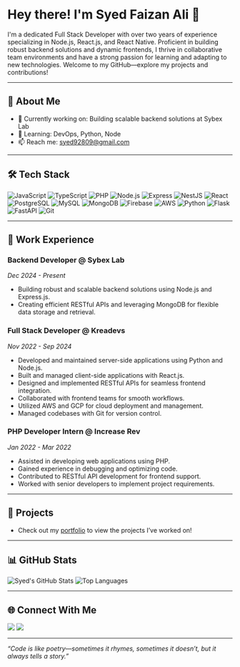 # Hey there! I'm Syed Faizan Ali 👋

I'm a dedicated Full Stack Developer with over two years of experience specializing in Node.js, React.js, and React Native. Proficient in building robust backend solutions and dynamic frontends, I thrive in collaborative team environments and have a strong passion for learning and adapting to new technologies. Welcome to my GitHub—explore my projects and contributions!

---

## 🌟 About Me
- 🔭 Currently working on: Building scalable backend solutions at Sybex Lab
- 🌱 Learning: DevOps, Python, Node
- 📫 Reach me: syed92809@gmail.com

---

## 🛠️ Tech Stack
![JavaScript](https://img.shields.io/badge/-JavaScript-F7DF1E?style=flat-square&logo=javascript&logoColor=black)
![TypeScript](https://img.shields.io/badge/-TypeScript-3178C6?style=flat-square&logo=typescript&logoColor=white)
![PHP](https://img.shields.io/badge/-PHP-777BB4?style=flat-square&logo=php&logoColor=white)
![Node.js](https://img.shields.io/badge/-Node.js-339933?style=flat-square&logo=node.js&logoColor=white)
![Express](https://img.shields.io/badge/-Express-000000?style=flat-square&logo=express&logoColor=white)
![NestJS](https://img.shields.io/badge/-NestJS-E0234E?style=flat-square&logo=nestjs&logoColor=white)
![React](https://img.shields.io/badge/-React-61DAFB?style=flat-square&logo=react&logoColor=black)
![PostgreSQL](https://img.shields.io/badge/-PostgreSQL-4169E1?style=flat-square&logo=postgresql&logoColor=white)
![MySQL](https://img.shields.io/badge/-MySQL-4479A1?style=flat-square&logo=mysql&logoColor=white)
![MongoDB](https://img.shields.io/badge/-MongoDB-47A248?style=flat-square&logo=mongodb&logoColor=white)
![Firebase](https://img.shields.io/badge/-Firebase-FFCA28?style=flat-square&logo=firebase&logoColor=black)
![AWS](https://img.shields.io/badge/-AWS-232F3E?style=flat-square&logo=amazon-aws&logoColor=white)
![Python](https://img.shields.io/badge/-Python-3776AB?style=flat-square&logo=python&logoColor=white)
![Flask](https://img.shields.io/badge/-Flask-000000?style=flat-square&logo=flask&logoColor=white)
![FastAPI](https://img.shields.io/badge/-FastAPI-009688?style=flat-square&logo=fastapi&logoColor=white)
![Git](https://img.shields.io/badge/-Git-F05032?style=flat-square&logo=git&logoColor=white)

---

## 💼 Work Experience

### Backend Developer @ Sybex Lab  
*Dec 2024 - Present*  
- Building robust and scalable backend solutions using Node.js and Express.js.  
- Creating efficient RESTful APIs and leveraging MongoDB for flexible data storage and retrieval.

### Full Stack Developer @ Kreadevs  
*Nov 2022 - Sep 2024*  
- Developed and maintained server-side applications using Python and Node.js.  
- Built and managed client-side applications with React.js.  
- Designed and implemented RESTful APIs for seamless frontend integration.  
- Collaborated with frontend teams for smooth workflows.  
- Utilized AWS and GCP for cloud deployment and management.  
- Managed codebases with Git for version control.

### PHP Developer Intern @ Increase Rev  
*Jan 2022 - Mar 2022*  
- Assisted in developing web applications using PHP.  
- Gained experience in debugging and optimizing code.  
- Contributed to RESTful API development for frontend support.  
- Worked with senior developers to implement project requirements.

---

## 🚀 Projects
- Check out my [portfolio](https://faizansportfolio.crevado.com) to view the projects I’ve worked on!

---

## 📊 GitHub Stats
![Syed's GitHub Stats](https://github-readme-stats.vercel.app/api?username=syed92809&show_icons=true&theme=radical)
![Top Languages](https://github-readme-stats.vercel.app/api/top-langs/?username=syed92809&layout=compact&theme=radical)

---

## 🌐 Connect With Me
[<img src="https://img.shields.io/badge/-LinkedIn-0077B5?style=flat-square&logo=linkedin&logoColor=white" />](https://www.linkedin.com/in/syed-faizan-56b5a5246/)
[<img src="https://img.shields.io/badge/-Twitter-1DA1F2?style=flat-square&logo=twitter&logoColor=white" />](your-twitter-url)

---

*“Code is like poetry—sometimes it rhymes, sometimes it doesn’t, but it always tells a story.”*
